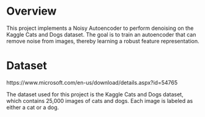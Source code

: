 <h1>Overview</h1>

This project implements a Noisy Autoencoder to perform denoising on the Kaggle Cats and Dogs dataset. The goal is to train an autoencoder that can remove noise from images, thereby learning a robust feature representation.

<h1>Dataset</h1>
https://www.microsoft.com/en-us/download/details.aspx?id=54765

The dataset used for this project is the Kaggle Cats and Dogs dataset, which contains 25,000 images of cats and dogs. Each image is labeled as either a cat or a dog.
